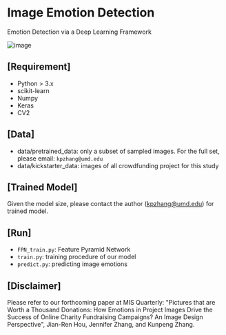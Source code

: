 # Image Emotion Detection
Emotion Detection via a Deep Learning Framework

![image](https://user-images.githubusercontent.com/729885/181081760-0c90f758-f3cb-49ba-8d45-611f565581c6.png)


## [Requirement]
- Python > 3.x
- scikit-learn
- Numpy
- Keras
- CV2

## [Data]
- data/pretrained_data: only a subset of sampled images. For the full set, please email: `kpzhang@umd.edu`
- data/kickstarter_data: images of all crowdfunding project for this study

## [Trained Model]
Given the model size, please contact the author (kpzhang@umd.edu) for trained model.

## [Run] 
- `FPN_train.py`: Feature Pyramid Network
- `train.py`: training procedure of our model
- `predict.py`: predicting image emotions


## [Disclaimer]
Please refer to our forthcoming paper at MIS Quarterly: "Pictures that are Worth a Thousand Donations: How Emotions in Project Images Drive the Success of Online Charity Fundraising Campaigns? An Image Design Perspective", Jian-Ren Hou, Jennifer Zhang, and Kunpeng Zhang.
